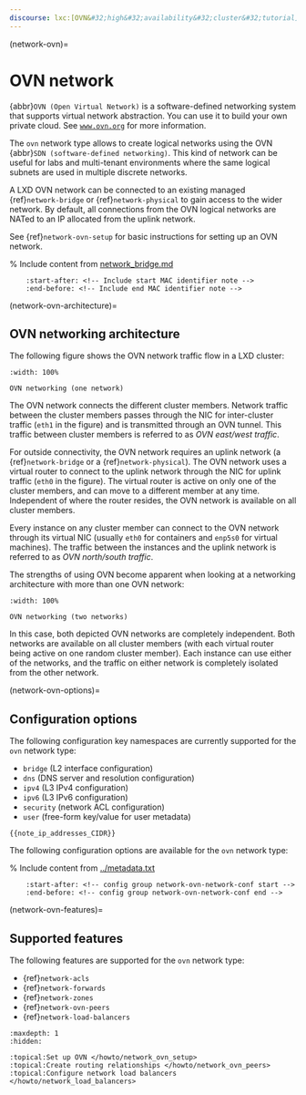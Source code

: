 ```yaml
---
discourse: lxc:[OVN&#32;high&#32;availability&#32;cluster&#32;tutorial](11033)
---
```


(network-ovn)=
# OVN network

<!-- Include start OVN intro -->
{abbr}`OVN (Open Virtual Network)` is a software-defined networking system that supports virtual network abstraction.
You can use it to build your own private cloud.
See [`www.ovn.org`](https://www.ovn.org/) for more information.
<!-- Include end OVN intro -->

The `ovn` network type allows to create logical networks using the OVN {abbr}`SDN (software-defined networking)`.
This kind of network can be useful for labs and multi-tenant environments where the same logical subnets are used in multiple discrete networks.

A LXD OVN network can be connected to an existing managed {ref}`network-bridge` or {ref}`network-physical` to gain access to the wider network.
By default, all connections from the OVN logical networks are NATed to an IP allocated from the uplink network.

See {ref}`network-ovn-setup` for basic instructions for setting up an OVN network.

% Include content from [network_bridge.md](network_bridge.md)
```{include} network_bridge.md
    :start-after: <!-- Include start MAC identifier note -->
    :end-before: <!-- Include end MAC identifier note -->
```

(network-ovn-architecture)=
## OVN networking architecture

The following figure shows the OVN network traffic flow in a LXD cluster:

```{figure} /images/ovn_networking_1.svg
:width: 100%

OVN networking (one network)
```

The OVN network connects the different cluster members.
Network traffic between the cluster members passes through the NIC for inter-cluster traffic (`eth1` in the figure) and is transmitted through an OVN tunnel.
This traffic between cluster members is referred to as *OVN east/west traffic*.

For outside connectivity, the OVN network requires an uplink network (a {ref}`network-bridge` or a {ref}`network-physical`).
The OVN network uses a virtual router to connect to the uplink network through the NIC for uplink traffic (`eth0` in the figure).
The virtual router is active on only one of the cluster members, and can move to a different member at any time.
Independent of where the router resides, the OVN network is available on all cluster members.

Every instance on any cluster member can connect to the OVN network through its virtual NIC (usually `eth0` for containers and `enp5s0` for virtual machines).
The traffic between the instances and the uplink network is referred to as *OVN north/south traffic*.

The strengths of using OVN become apparent when looking at a networking architecture with more than one OVN network:

```{figure} /images/ovn_networking_2.svg
:width: 100%

OVN networking (two networks)
```

In this case, both depicted OVN networks are completely independent.
Both networks are available on all cluster members (with each virtual router being active on one random cluster member).
Each instance can use either of the networks, and the traffic on either network is completely isolated from the other network.

(network-ovn-options)=
## Configuration options

The following configuration key namespaces are currently supported for the `ovn` network type:

- `bridge` (L2 interface configuration)
- `dns` (DNS server and resolution configuration)
- `ipv4` (L3 IPv4 configuration)
- `ipv6` (L3 IPv6 configuration)
- `security` (network ACL configuration)
- `user` (free-form key/value for user metadata)

```{note}
{{note_ip_addresses_CIDR}}
```

The following configuration options are available for the `ovn` network type:

% Include content from [../metadata.txt](../metadata.txt)
```{include} ../metadata.txt
    :start-after: <!-- config group network-ovn-network-conf start -->
    :end-before: <!-- config group network-ovn-network-conf end -->
```

(network-ovn-features)=
## Supported features

The following features are supported for the `ovn` network type:

- {ref}`network-acls`
- {ref}`network-forwards`
- {ref}`network-zones`
- {ref}`network-ovn-peers`
- {ref}`network-load-balancers`

```{filtered-toctree}
:maxdepth: 1
:hidden:

:topical:Set up OVN </howto/network_ovn_setup>
:topical:Create routing relationships </howto/network_ovn_peers>
:topical:Configure network load balancers </howto/network_load_balancers>
```
